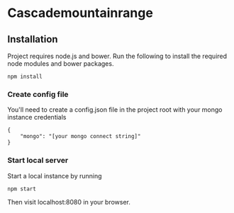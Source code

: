 # Cascademountainrange

## Installation
Project requires node.js and bower.  Run the following to install the required node modules and bower packages.
```
npm install
```

### Create config file
You'll need to create a config.json file in the project root with your mongo instance credentials
```
{
    "mongo": "[your mongo connect string]"
}

```

### Start local server
Start a local instance by running 
```
npm start
``` 
Then visit localhost:8080 in your browser.

